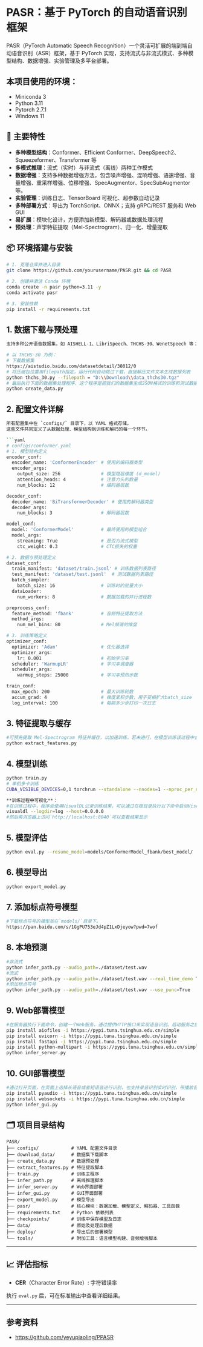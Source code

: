 # PASR：基于 PyTorch 的自动语音识别框架

PASR（PyTorch Automatic Speech Recognition）一个灵活可扩展的端到端自动语音识别（ASR）框架，基于 PyTorch 实现，支持流式与非流式模式、多种模型结构、数据增强、实验管理及多平台部署。

## 本项目使用的环境：
 - Miniconda 3
 - Python 3.11
 - Pytorch 2.7.1
 - Windows 11

## 🌟 主要特性

- **多种模型结构**：Conformer、Efficient Conformer、DeepSpeech2、Squeezeformer、Transformer 等
- **多模式推理**：流式（实时）与非流式（离线）两种工作模式
- **数据增强**：支持多种数据增强方法，包含噪声增强、混响增强、语速增强、音量增强、重采样增强、位移增强、SpecAugmentor、SpecSubAugmentor等。
- **实验管理**：训练日志、TensorBoard 可视化、超参数自动记录
- **多种部署方式**：导出为 TorchScript、ONNX；支持 gRPC/REST 服务和 Web GUI
- **易扩展**：模块化设计，方便添加新模型、解码器或数据处理流程
- **预处理**：声学特征提取（Mel-Spectrogram）、归一化、增量提取

## 📦 环境搭建与安装

```bash
# 1. 克隆仓库并进入目录
git clone https://github.com/yourusername/PASR.git && cd PASR

# 2. 创建并激活 Conda 环境
conda create -n pasr python=3.11 -y
conda activate pasr

# 3. 安装依赖
pip install -r requirements.txt
```

## 1. 数据下载与预处理

```bash
支持多种公开语音数据集，如 AISHELL-1、LibriSpeech、THCHS-30、WenetSpeech 等：

# 以 THCHS-30 为例：
# 下载数据集
https://aistudio.baidu.com/datasetdetail/38012/0
# 将压缩包位置用filepath指定，运行代码自动跳过下载，直接解压文件文本生成数据列表
python thchs_30.py --filepath = "D:\\Download\\data_thchs30.tgz"
# 最后执行下面的数据集处理程序，这个程序是把我们的数据集生成JSON格式的训练和测试数据列表，分别是`test.jsonl、train.jsonl`。然后使用Sentencepiece建立词汇表模型，建立的词汇表模型默认存放在`dataset/vocab_model`目录下。最后计算均值和标准差用于归一化，默认使用全部的语音计算均值和标准差，并将结果保存在`mean_istd.json`中。
python create_data.py
```

## 2. 配置文件详解

```bash
所有配置集中在 `configs/` 目录下，以 YAML 格式存储。
这些文件共同定义了从数据处理、模型结构到训练和解码的每一个环节。

```yaml
# configs/conformer.yaml
# 1. 模型结构定义
encoder_conf:
  encoder_name: 'ConformerEncoder' # 使用的编码器类型
  encoder_args:
    output_size: 256               # 模型隐层维度 (d_model)
    attention_heads: 4             # 注意力头的数量
    num_blocks: 12                 # 编码器层数

decoder_conf:
  decoder_name: 'BiTransformerDecoder' # 使用的解码器类型
  decoder_args:
    num_blocks: 3                  # 解码器层数

model_conf:
  model: 'ConformerModel'          # 最终使用的模型组合
  model_args:
    streaming: True                # 是否为流式模型
    ctc_weight: 0.3                # CTC损失的权重

# 2. 数据与预处理定义
dataset_conf:
  train_manifest: 'dataset/train.jsonl' # 训练数据列表路径
  test_manifest: 'dataset/test.jsonl'  # 测试数据列表路径
  batch_sampler:
    batch_size: 16                 # 训练时的批量大小
  dataLoader:
    num_workers: 8                 # 数据加载的并行进程数

preprocess_conf:
  feature_method: 'fbank'          # 音频特征提取方法
  method_args:
    num_mel_bins: 80               # Mel频谱的维度

# 3. 训练策略定义
optimizer_conf:
  optimizer: 'Adam'                # 优化器选择
  optimizer_args:
    lr: 0.001                      # 初始学习率
  scheduler: 'WarmupLR'            # 学习率调度器
  scheduler_args:
    warmup_steps: 25000            # 学习率预热步数

train_conf:
  max_epoch: 200                   # 最大训练轮数
  accum_grad: 4                    # 梯度累积步数，用于变相扩大batch_size
  log_interval: 100                # 每隔多少步打印一次日志
```

## 3. 特征提取与缓存

```bash
#可预先提取 Mel-Spectrogram 特征并缓存，以加速训练，若未进行，在模型训练该过程中会自动执行
python extract_features.py 
```

## 4. 模型训练

```bash
python train.py
# 单机多卡训练
CUDA_VISIBLE_DEVICES=0,1 torchrun --standalone --nnodes=1 --nproc_per_node=2 train.py

**训练过程中可视化**：
#在训练过程中，程序会使用VisualDL记录训练结果，可以通过在根目录执行以下命令启动VisualDL
visualdl --logdir=log --host=0.0.0.0
#然后再浏览器上访问`http://localhost:8040`可以查看结果显示
```
## 5. 模型评估

```bash
python eval.py --resume_model=models/ConformerModel_fbank/best_model/
```

## 6. 模型导出

```bash
python export_model.py
```

## 7. 添加标点符号模型

```bash
#下载标点符号的模型放在`models/`目录下。
https://pan.baidu.com/s/1GgPU753eJd4pZ1LxDjeyow?pwd=7wof
```

## 8. 本地预测

```bash
#非流式
python infer_path.py --audio_path=./dataset/test.wav
#流式
python infer_path.py --audio_path=./dataset/test.wav --real_time_demo True
#添加标点符号
python infer_path.py --audio_path=./dataset/test.wav --use_punc=True
```

## 9. Web部署模型

```bash
#在服务器执行下面命令，创建一个Web服务，通过提供HTTP接口来实现语音识别。启动服务之后，如果在本地运行的话，在浏览器上访问`http://localhost:5000`。打开页面之后可以选择上传长音或者短语音音频文件，也可以在页面上直接录音，录音完成之后点击上传，播放功能只支持录音的音频。
pip install aiofiles -i https://pypi.tuna.tsinghua.edu.cn/simple
pip install uvicorn -i https://pypi.tuna.tsinghua.edu.cn/simple
pip install fastapi -i https://pypi.tuna.tsinghua.edu.cn/simple
pip install python-multipart -i https://pypi.tuna.tsinghua.edu.cn/simple
python infer_server.py
```

## 10. GUI部署模型

```bash
#通过打开页面，在页面上选择长语音或者短语音进行识别，也支持录音识别实时识别，带播放音频功能。该程序可以在本地识别，也可以通过指定服务器调用服务器的API进行识别。
pip install pyaudio -i https://pypi.tuna.tsinghua.edu.cn/simple
pip install websockets -i https://pypi.tuna.tsinghua.edu.cn/simple
python infer_gui.py
```


## 🗂️ 项目目录结构

```plain
PASR/
├── configs/            # YAML 配置文件目录
├── download_data/      # 数据集下载脚本
├── create_data.py      # 数据预处理
├── extract_features.py # 特征提取脚本
├── train.py            # 训练主程序
├── infer_path.py       # 离线推理脚本
├── infer_server.py     # Web界面部署
├── infer_gui.py        # GUI界面部署
├── export_model.py     # 模型导出
├── pasr/               # 核心模块：数据加载、模型定义、解码器、工具函数
├── requirements.txt    # Python 依赖列表
├── checkpoints/        # 训练中保存模型及日志
├── data/               # 原始及处理后数据
├── deploy/             # 导出后的部署模型
└── tools/              # 附加工具：语言模型构建、音频增强脚本
```

---

## 📈 评估指标

- **CER**（Character Error Rate）: 字符错误率

执行 `eval.py` 后，可在标准输出中查看详细结果。

---

## 参考资料
 - https://github.com/yeyupiaoling/PPASR